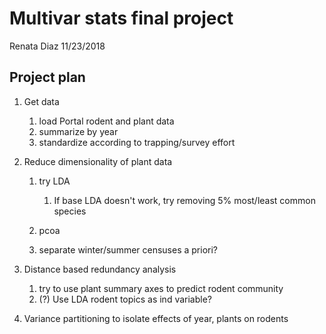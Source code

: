 Multivar stats final project
================
Renata Diaz
11/23/2018

Project plan
------------

1.  Get data
    1.  load Portal rodent and plant data
    2.  summarize by year
    3.  standardize according to trapping/survey effort

2.  Reduce dimensionality of plant data
    1.  try LDA
        1.  If base LDA doesn't work, try removing 5% most/least common species

    2.  pcoa
    3.  separate winter/summer censuses a priori?

3.  Distance based redundancy analysis
    1.  try to use plant summary axes to predict rodent community
    2.  (?) Use LDA rodent topics as ind variable?

4.  Variance partitioning to isolate effects of year, plants on rodents
